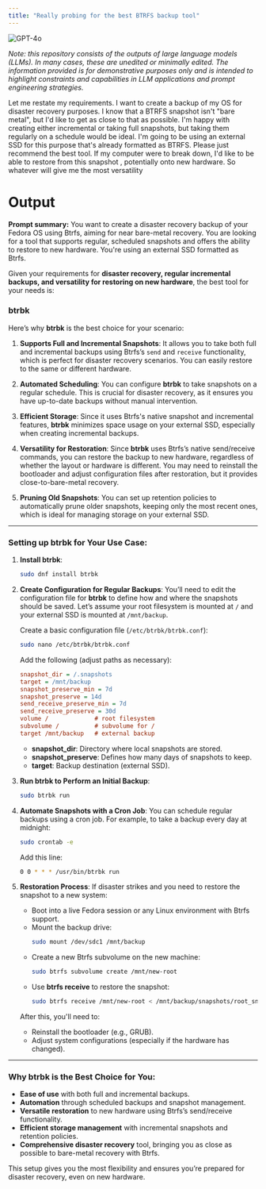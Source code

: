 ```yaml
---
title: "Really probing for the best BTRFS backup tool"
---
```

![GPT-4o](https://img.shields.io/badge/GPT--4o-3333FF?style=for-the-badge&logo=openai&logoColor=white)



*Note: this repository consists of the outputs of large language models (LLMs). In many cases, these are unedited or minimally edited. The information provided is for demonstrative purposes only and is intended to highlight constraints and capabilities in LLM applications and prompt engineering strategies.*


Let me restate my requirements. I want to create a backup of my OS for disaster recovery purposes. I know that a BTRFS snapshot isn't "bare metal", but I'd like to get as close to that as possible. I'm happy with creating either incremental or taking full snapshots, but taking them regularly on a schedule would be ideal. I'm going to be using an external SSD for this purpose that's already formatted as BTRFS. Please just recommend the best tool. If my computer were to break down, I'd like to be able to restore from this snapshot , potentially onto new hardware. So whatever will give me the most versatility

# Output

**Prompt summary:** You want to create a disaster recovery backup of your Fedora OS using Btrfs, aiming for near bare-metal recovery. You are looking for a tool that supports regular, scheduled snapshots and offers the ability to restore to new hardware. You're using an external SSD formatted as Btrfs.

Given your requirements for **disaster recovery, regular incremental backups, and versatility for restoring on new hardware**, the best tool for your needs is:

### **btrbk**

Here’s why **btrbk** is the best choice for your scenario:

1. **Supports Full and Incremental Snapshots**: It allows you to take both full and incremental backups using Btrfs’s `send` and `receive` functionality, which is perfect for disaster recovery scenarios. You can easily restore to the same or different hardware.

2. **Automated Scheduling**: You can configure **btrbk** to take snapshots on a regular schedule. This is crucial for disaster recovery, as it ensures you have up-to-date backups without manual intervention.

3. **Efficient Storage**: Since it uses Btrfs's native snapshot and incremental features, **btrbk** minimizes space usage on your external SSD, especially when creating incremental backups.

4. **Versatility for Restoration**: Since **btrbk** uses Btrfs’s native send/receive commands, you can restore the backup to new hardware, regardless of whether the layout or hardware is different. You may need to reinstall the bootloader and adjust configuration files after restoration, but it provides close-to-bare-metal recovery.

5. **Pruning Old Snapshots**: You can set up retention policies to automatically prune older snapshots, keeping only the most recent ones, which is ideal for managing storage on your external SSD.

---

### Setting up **btrbk** for Your Use Case:

1. **Install btrbk**:
   ```bash
   sudo dnf install btrbk
   ```

2. **Create Configuration for Regular Backups**:
   You’ll need to edit the configuration file for **btrbk** to define how and where the snapshots should be saved. Let’s assume your root filesystem is mounted at `/` and your external SSD is mounted at `/mnt/backup`.

   Create a basic configuration file (`/etc/btrbk/btrbk.conf`):
   ```bash
   sudo nano /etc/btrbk/btrbk.conf
   ```

   Add the following (adjust paths as necessary):
   ```ini
   snapshot_dir = /.snapshots
   target = /mnt/backup
   snapshot_preserve_min = 7d
   snapshot_preserve = 14d
   send_receive_preserve_min = 7d
   send_receive_preserve = 30d
   volume /             # root filesystem
   subvolume /          # subvolume for /
   target /mnt/backup   # external backup
   ```

   - **snapshot_dir**: Directory where local snapshots are stored.
   - **snapshot_preserve**: Defines how many days of snapshots to keep.
   - **target**: Backup destination (external SSD).

3. **Run btrbk to Perform an Initial Backup**:
   ```bash
   sudo btrbk run
   ```

4. **Automate Snapshots with a Cron Job**:
   You can schedule regular backups using a cron job. For example, to take a backup every day at midnight:
   ```bash
   sudo crontab -e
   ```

   Add this line:
   ```bash
   0 0 * * * /usr/bin/btrbk run
   ```

5. **Restoration Process**:
   If disaster strikes and you need to restore the snapshot to a new system:
   - Boot into a live Fedora session or any Linux environment with Btrfs support.
   - Mount the backup drive:
     ```bash
     sudo mount /dev/sdc1 /mnt/backup
     ```
   - Create a new Btrfs subvolume on the new machine:
     ```bash
     sudo btrfs subvolume create /mnt/new-root
     ```
   - Use **btrfs receive** to restore the snapshot:
     ```bash
     sudo btrfs receive /mnt/new-root < /mnt/backup/snapshots/root_snapshot_DATE
     ```

   After this, you'll need to:
   - Reinstall the bootloader (e.g., GRUB).
   - Adjust system configurations (especially if the hardware has changed).

---

### Why **btrbk** is the Best Choice for You:

- **Ease of use** with both full and incremental backups.
- **Automation** through scheduled backups and snapshot management.
- **Versatile restoration** to new hardware using Btrfs’s send/receive functionality.
- **Efficient storage management** with incremental snapshots and retention policies.
- **Comprehensive disaster recovery** tool, bringing you as close as possible to bare-metal recovery with Btrfs.

This setup gives you the most flexibility and ensures you’re prepared for disaster recovery, even on new hardware.